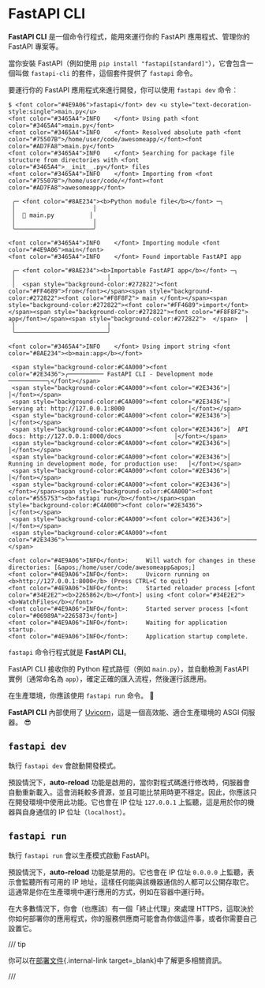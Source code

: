 # FastAPI CLI

**FastAPI CLI** 是一個命令行程式，能用來運行你的 FastAPI 應用程式、管理你的 FastAPI 專案等。

當你安裝 FastAPI（例如使用 `pip install "fastapi[standard]"`），它會包含一個叫做 `fastapi-cli` 的套件，這個套件提供了 `fastapi` 命令。

要運行你的 FastAPI 應用程式來進行開發，你可以使用 `fastapi dev` 命令：

<div class="termy">

```console
$ <font color="#4E9A06">fastapi</font> dev <u style="text-decoration-style:single">main.py</u>
<font color="#3465A4">INFO    </font> Using path <font color="#3465A4">main.py</font>
<font color="#3465A4">INFO    </font> Resolved absolute path <font color="#75507B">/home/user/code/awesomeapp/</font><font color="#AD7FA8">main.py</font>
<font color="#3465A4">INFO    </font> Searching for package file structure from directories with <font color="#3465A4">__init__.py</font> files
<font color="#3465A4">INFO    </font> Importing from <font color="#75507B">/home/user/code/</font><font color="#AD7FA8">awesomeapp</font>

 ╭─ <font color="#8AE234"><b>Python module file</b></font> ─╮
 │                      │
 │  🐍 main.py          │
 │                      │
 ╰──────────────────────╯

<font color="#3465A4">INFO    </font> Importing module <font color="#4E9A06">main</font>
<font color="#3465A4">INFO    </font> Found importable FastAPI app

 ╭─ <font color="#8AE234"><b>Importable FastAPI app</b></font> ─╮
 │                          │
 │  <span style="background-color:#272822"><font color="#FF4689">from</font></span><span style="background-color:#272822"><font color="#F8F8F2"> main </font></span><span style="background-color:#272822"><font color="#FF4689">import</font></span><span style="background-color:#272822"><font color="#F8F8F2"> app</font></span><span style="background-color:#272822">  </span>  │
 │                          │
 ╰──────────────────────────╯

<font color="#3465A4">INFO    </font> Using import string <font color="#8AE234"><b>main:app</b></font>

 <span style="background-color:#C4A000"><font color="#2E3436">╭────────── FastAPI CLI - Development mode ───────────╮</font></span>
 <span style="background-color:#C4A000"><font color="#2E3436">│                                                     │</font></span>
 <span style="background-color:#C4A000"><font color="#2E3436">│  Serving at: http://127.0.0.1:8000                  │</font></span>
 <span style="background-color:#C4A000"><font color="#2E3436">│                                                     │</font></span>
 <span style="background-color:#C4A000"><font color="#2E3436">│  API docs: http://127.0.0.1:8000/docs               │</font></span>
 <span style="background-color:#C4A000"><font color="#2E3436">│                                                     │</font></span>
 <span style="background-color:#C4A000"><font color="#2E3436">│  Running in development mode, for production use:   │</font></span>
 <span style="background-color:#C4A000"><font color="#2E3436">│                                                     │</font></span>
 <span style="background-color:#C4A000"><font color="#2E3436">│  </font></span><span style="background-color:#C4A000"><font color="#555753"><b>fastapi run</b></font></span><span style="background-color:#C4A000"><font color="#2E3436">                                        │</font></span>
 <span style="background-color:#C4A000"><font color="#2E3436">│                                                     │</font></span>
 <span style="background-color:#C4A000"><font color="#2E3436">╰─────────────────────────────────────────────────────╯</font></span>

<font color="#4E9A06">INFO</font>:     Will watch for changes in these directories: [&apos;/home/user/code/awesomeapp&apos;]
<font color="#4E9A06">INFO</font>:     Uvicorn running on <b>http://127.0.0.1:8000</b> (Press CTRL+C to quit)
<font color="#4E9A06">INFO</font>:     Started reloader process [<font color="#34E2E2"><b>2265862</b></font>] using <font color="#34E2E2"><b>WatchFiles</b></font>
<font color="#4E9A06">INFO</font>:     Started server process [<font color="#06989A">2265873</font>]
<font color="#4E9A06">INFO</font>:     Waiting for application startup.
<font color="#4E9A06">INFO</font>:     Application startup complete.
```

</div>

`fastapi` 命令行程式就是 **FastAPI CLI**。

FastAPI CLI 接收你的 Python 程式路徑（例如 `main.py`），並自動檢測 FastAPI 實例（通常命名為 `app`），確定正確的匯入流程，然後運行該應用。

在生產環境，你應該使用 `fastapi run` 命令。 🚀

**FastAPI CLI** 內部使用了 <a href="https://www.uvicorn.org" class="external-link" target="_blank">Uvicorn</a>，這是一個高效能、適合生產環境的 ASGI 伺服器。 😎

## `fastapi dev`

執行 `fastapi dev` 會啟動開發模式。

預設情況下，**auto-reload** 功能是啟用的，當你對程式碼進行修改時，伺服器會自動重新載入。這會消耗較多資源，並且可能比禁用時更不穩定。因此，你應該只在開發環境中使用此功能。它也會在 IP 位址 `127.0.0.1` 上監聽，這是用於你的機器與自身通信的 IP 位址（`localhost`）。

## `fastapi run`

執行 `fastapi run` 會以生產模式啟動 FastAPI。

預設情況下，**auto-reload** 功能是禁用的。它也會在 IP 位址 `0.0.0.0` 上監聽，表示會監聽所有可用的 IP 地址，這樣任何能與該機器通信的人都可以公開存取它。這通常是你在生產環境中運行應用的方式，例如在容器中運行時。

在大多數情況下，你會（也應該）有一個「終止代理」來處理 HTTPS，這取決於你如何部署你的應用程式，你的服務供應商可能會為你做這件事，或者你需要自己設置它。

/// tip

你可以在[部署文件](deployment/index.md){.internal-link target=_blank}中了解更多相關資訊。

///
